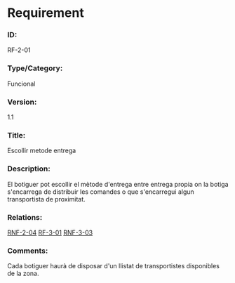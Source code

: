 # Requirement

### ID: 
RF-2-01

### Type/Category:
Funcional

### Version: 
1.1

### Title:
Escollir metode entrega

### Description: 
El botiguer pot escollir el mètode d'entrega entre entrega propia on la botiga s'encarrega de distribuir les comandes o que s'encarregui algun transportista de proximitat.

### Relations:
[RNF-2-04](./RNF-2-04.md) 
[RF-3-01](../transportistes/RF-3-01.md)
[RNF-3-03](..transportistes/RNF-3-03.md)

### Comments:
Cada botiguer haurà de disposar d'un llistat de transportistes disponibles de la zona.

